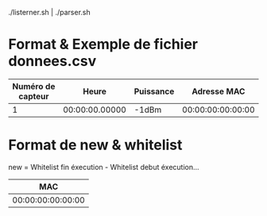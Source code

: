 ./listerner.sh | ./parser.sh

# Format & Exemple de fichier donnees.csv

Numéro de capteur | Heure | Puissance | Adresse MAC
--- | --- | --- | --- 
1 | 00:00:00.00000 | -1dBm | 00:00:00:00:00:00

# Format de new & whitelist

new = Whitelist fin éxecution - Whitelist debut éxecution...

MAC |
--- |
00:00:00:00:00:00 |
